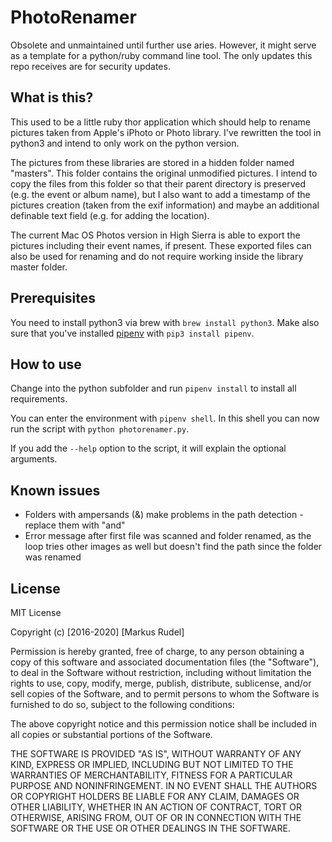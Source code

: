 # PhotoRenamer
Obsolete and unmaintained until further use aries. However, it might serve as a template for a python/ruby command line tool. The only updates this repo receives are for security updates.

## What is this?
This used to be a little ruby thor application which should help to rename pictures taken from Apple's iPhoto or Photo library. I've rewritten the tool in python3 and intend to only work on the python version. 

The pictures from these libraries are stored in a hidden folder named "masters". This folder contains the original unmodified pictures. I intend to copy the files from this folder so that their parent directory is preserved (e.g. the event or album name), but I also want to add a timestamp of the pictures creation (taken from the exif information) and maybe an additional definable text field (e.g. for adding the location).

The current Mac OS Photos version in High Sierra is able to export the pictures including their event names, if present. These exported files can also be used for renaming and do not require working inside the library master folder.



## Prerequisites
You need to install python3 via brew with ``brew install python3``. Make also sure that you've installed [pipenv](https://robots.thoughtbot.com/how-to-manage-your-python-projects-with-pipenv) with ``pip3 install pipenv``.

## How to use
Change into the python subfolder and run ``pipenv install`` to install all requirements.

You can enter the environment with ``pipenv shell``. In this shell you can now run the script with ``python photorenamer.py``.

If you add the ``--help`` option to the script, it will explain the optional arguments.

## Known issues
* Folders with ampersands (&) make problems in the path detection - replace them with "and"
* Error message after first file was scanned and folder renamed, as the loop tries other images as well but doesn't find the path since the folder was renamed

## License
MIT License

Copyright (c) [2016-2020] [Markus Rudel]

Permission is hereby granted, free of charge, to any person obtaining a copy
of this software and associated documentation files (the "Software"), to deal
in the Software without restriction, including without limitation the rights
to use, copy, modify, merge, publish, distribute, sublicense, and/or sell
copies of the Software, and to permit persons to whom the Software is
furnished to do so, subject to the following conditions:

The above copyright notice and this permission notice shall be included in all
copies or substantial portions of the Software.

THE SOFTWARE IS PROVIDED "AS IS", WITHOUT WARRANTY OF ANY KIND, EXPRESS OR
IMPLIED, INCLUDING BUT NOT LIMITED TO THE WARRANTIES OF MERCHANTABILITY,
FITNESS FOR A PARTICULAR PURPOSE AND NONINFRINGEMENT. IN NO EVENT SHALL THE
AUTHORS OR COPYRIGHT HOLDERS BE LIABLE FOR ANY CLAIM, DAMAGES OR OTHER
LIABILITY, WHETHER IN AN ACTION OF CONTRACT, TORT OR OTHERWISE, ARISING FROM,
OUT OF OR IN CONNECTION WITH THE SOFTWARE OR THE USE OR OTHER DEALINGS IN THE
SOFTWARE.
